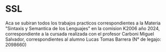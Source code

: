 # SSL

Aca se subiran todos los trabajos practicos correspondientes a la Materia "Sintaxis y Semantica de los Lenguajes" en la comision K2006 año 2024, correspondiente a la cursada realizada con el profesor Carboni Miguel Salvador, correspondientes al alumno Lucas Tomas Barrera (N° de legajo: 2098660)
